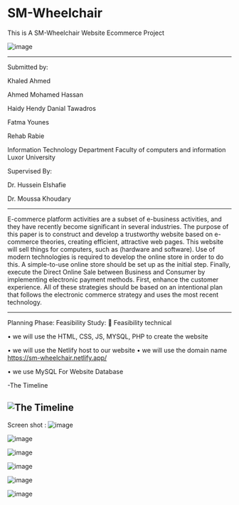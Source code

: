 # SM-Wheelchair

This is A SM-Wheelchair Website Ecommerce Project

![image](https://user-images.githubusercontent.com/58705759/209577592-6566c90f-673f-4faf-90e2-e164cf0446a4.png)



---------------------------------------------------

Submitted by:

Khaled Ahmed

Ahmed Mohamed Hassan

Haidy Hendy Danial Tawadros

Fatma Younes

Rehab Rabie



Information Technology Department
Faculty of computers and information
Luxor University


Supervised By: 

Dr. Hussein Elshafie

Dr. Moussa Khoudary

---------------------------------------------------

E-commerce platform activities are a subset of e-business activities, and they have recently become significant in several industries.
The purpose of this paper is to construct and develop a trustworthy website based on e-commerce theories, creating efficient, attractive web pages. 
This website will sell things for computers, such as (hardware and software). 
Use of modern technologies is required to develop the online store in order to do this. 
A simple-to-use online store should be set up as the initial step. 
Finally, execute the Direct Online Sale between Business and Consumer by implementing electronic payment methods. 
First, enhance the customer experience.
All of these strategies should be based on an intentional plan that follows the electronic commerce strategy and uses the most recent technology.

----------------------------------------------------
Planning Phase:
Feasibility Study:
	Feasibility technical

•	we will use the HTML, CSS, JS, MYSQL, PHP to create the website

•	we will use the Netlify host to  our website
•	we will use the domain name   https://sm-wheelchair.netlify.app/

•	we use MySQL For Website Database

-The Timeline

![The Timeline](https://user-images.githubusercontent.com/58705759/209572559-7957954a-d854-4522-85d7-c3bbf18e3819.jpg)
------------------------------------------------------
Screen shot :
![image](https://user-images.githubusercontent.com/58705759/209572761-a655affd-dc78-4bad-a57f-c3df0d26de8c.png)

![image](https://user-images.githubusercontent.com/58705759/209572728-3197255b-4c8e-41d2-ad31-e42c10200945.png)

![image](https://user-images.githubusercontent.com/58705759/209572798-1e3c58ea-b3bf-4d95-a74b-604a6543f3e8.png)

![image](https://user-images.githubusercontent.com/58705759/209572864-0ab1e75d-f66d-43c1-b708-d1ba7939d3a3.png)

![image](https://user-images.githubusercontent.com/58705759/209572885-1ea98be8-7288-4306-9a14-12b71158e368.png)

![image](https://user-images.githubusercontent.com/58705759/209572916-6d3ba281-86d6-40bc-b87e-1cbdf5a01952.png)


